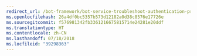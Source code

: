 ```yaml
---
redirect_url: /bot-framework/bot-service-troubleshoot-authentication-problems
ms.openlocfilehash: 26a4df0bc5357b573d12182a0d38c8576e17726e
ms.sourcegitcommit: f576981342fb3361216675815714e24281e20ddf
ms.translationtype: HT
ms.contentlocale: zh-CN
ms.lasthandoff: 07/18/2018
ms.locfileid: "39298363"
---
```

